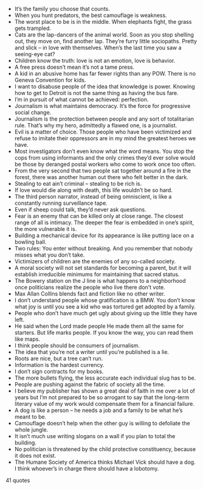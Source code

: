  - It’s the family you choose that counts.
 - When you hunt predators, the best camouflage is weakness.
 - The worst place to be is in the middle. When elephants fight, the grass gets trampled.
 - Cats are the lap-dancers of the animal world. Soon as you stop shelling out, they move on, find another lap. They’re furry little sociopaths. Pretty and slick – in love with themselves. When’s the last time you saw a seeing-eye cat?
 - Children know the truth: love is not an emotion, love is behavior.
 - A free press doesn’t mean it’s not a tame press.
 - A kid in an abusive home has far fewer rights than any POW. There is no Geneva Convention for kids.
 - I want to disabuse people of the idea that knowledge is power. Knowing how to get to Detroit is not the same thing as having the bus fare.
 - I’m in pursuit of what cannot be achieved: perfection.
 - Journalism is what maintains democracy. It’s the force for progressive social change.
 - Journalism is the protection between people and any sort of totalitarian rule. That’s why my hero, admittedly a flawed one, is a journalist.
 - Evil is a matter of choice. Those people who have been victimized and refuse to imitate their oppressors are in my mind the greatest heroes we have.
 - Most investigators don’t even know what the word means. You stop the cops from using informants and the only crimes they’d ever solve would be those by deranged postal workers who come to work once too often.
 - From the very second that two people sat together around a fire in the forest, there was another human out there who felt better in the dark.
 - Stealing to eat ain’t criminal – stealing to be rich is.
 - If love would die along with death, this life wouldn’t be so hard.
 - The third person narrator, instead of being omniscient, is like a constantly running surveillance tape.
 - Even if sheep could talk, they’d never ask questions.
 - Fear is an enemy that can be killed only at close range. The closest range of all is intimacy. The deeper the fear is embedded in one’s spirit, the more vulnerable it is.
 - Building a mechanical device for its appearance is like putting lace on a bowling ball.
 - Two rules: You enter without breaking. And you remember that nobody misses what you don’t take.
 - Victimizers of children are the enemies of any so-called society.
 - A moral society will not set standards for becoming a parent, but it will establish irreducible minimums for maintaining that sacred status.
 - The Bowery station on the J line is what happens to a neighborhood once politicians realize the people who live there don’t vote.
 - Max Allan Collins blends fact and fiction like no other writer.
 - I don’t understand people whose gratification is a BMW. You don’t know what joy is until you see a kid who was tortured get adopted by a family.
 - People who don’t have much get ugly about giving up the little they have left.
 - He said when the Lord made people He made them all the same for starters. But life marks people. If you know the way, you can read them like maps.
 - I think people should be consumers of journalism.
 - The idea that you’re not a writer until you’re published is a lie.
 - Roots are nice, but a tree can’t run.
 - Information is the hardest currency.
 - I don’t sign contracts for my books.
 - The more bullets flying, the less accurate each individual slug has to be.
 - People are pushing against the fabric of society all the time.
 - I believe my publisher has shown a great deal of faith in me over a lot of years but I’m not prepared to be so arrogant to say that the long-term literary value of my work would compensate them for a financial failure.
 - A dog is like a person – he needs a job and a family to be what he’s meant to be.
 - Camouflage doesn’t help when the other guy is willing to defoliate the whole jungle.
 - It isn’t much use writing slogans on a wall if you plan to total the building.
 - No politician is threatened by the child protective constituency, because it does not exist.
 - The Humane Society of America thinks Michael Vick should have a dog. I think whoever’s in charge there should have a lobotomy.

41 quotes